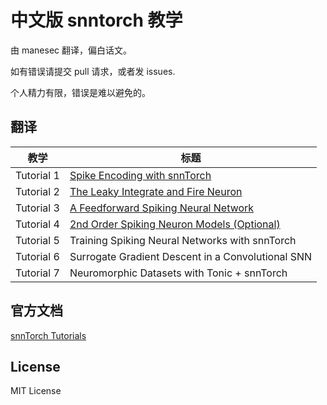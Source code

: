 # 中文版 snntorch 教学
由 manesec 翻译，偏白话文。

如有错误请提交 pull 请求，或者发 issues.

个人精力有限，错误是难以避免的。

## 翻译

|  教学   | 标题  |
|  ----  | ----  |
|  Tutorial 1 | [Spike Encoding with snnTorch](./Tutorial%201_Spike%20Encoding%20with%20snnTorch.ipynb) |
|  Tutorial 2 | [The Leaky Integrate and Fire Neuron](./Tutorial%202_The%20Leaky%20Integrate%20and%20Fire%20Neuron.ipynb) |
|  Tutorial 3 | [A Feedforward Spiking Neural Network](./Tutorial%203_A%20Feedforward%20Spiking%20Neural%20Network.ipynb) |
|  Tutorial 4 | [2nd Order Spiking Neuron Models (Optional)](./Tutorial%204_2nd%20Order%20Spiking%20Neuron%20Models%20%28Optional%29.ipynb) |
|  Tutorial 5 | Training Spiking Neural Networks with snnTorch |
|  Tutorial 6 | Surrogate Gradient Descent in a Convolutional SNN |
|  Tutorial 7 | Neuromorphic Datasets with Tonic + snnTorch |


## 官方文档

[snnTorch Tutorials](https://snntorch.readthedocs.io/en/latest/tutorials/index.html)

## License

MIT License